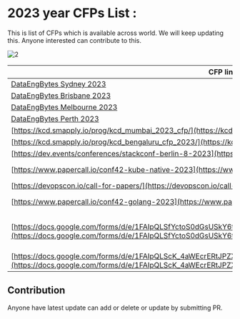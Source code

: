 # 2023 year CFPs List : 
This is list of CFPs which is available across world. We will keep updating this. Anyone interested can contribute to this. 

![2](https://user-images.githubusercontent.com/3996105/226557399-26051af0-f55c-49c2-af32-ce1f6b185ced.png)


| CFP link                                                                                                                                                                                                            |End date  | Status  | Event Date | Event Website                                                                                                            |
| ------------------------------------------------------------------------------------------------------------------------------------------------------------------------------------------------------------------ | --------- | ------- | ---------- | ------------------------------------------------------------------------------------------------------------------ |
| [DataEngBytes Sydney 2023](https://sessionize.com/dataengbytes-syd-2023/)                                                                                                               | 31/5/2023 | Open    |    25/8/2023        |   [dataengconf.com.au](https://dataengconf.com.au)                                                                                                          |
| [DataEngBytes Brisbane 2023](https://sessionize.com/dataengbytes-bri-2023/)                                                                                                               | 31/5/2023 | Open    |    29/8/2023        |   [dataengconf.com.au](https://dataengconf.com.au)                                                                                                          |
| [DataEngBytes Melbourne 2023](https://sessionize.com/dataengbytes-mel-2023/)                                                                                                               | 31/5/2023 | Open    |    31/8/2023        |   [dataengconf.com.au](https://dataengconf.com.au)                                                                                                          |
| [DataEngBytes Perth 2023](https://sessionize.com/dataengbytes-per-2023/)                                                                                                               | 31/5/2023 | Open    |    22/8/2023        |   [dataengconf.com.au](https://dataengconf.com.au)                                                                                                          |
| [https://kcd.smapply.io/prog/kcd_mumbai_2023_cfp/](https://kcd.smapply.io/prog/kcd_mumbai_2023_cfp/)                                                                                                               | 16/4/2023 | Open    |            |                                                                                                                    |
| [https://kcd.smapply.io/prog/kcd_bengaluru_cfp_2023/](https://kcd.smapply.io/prog/kcd_bengaluru_cfp_2023/)                                                                                                         | 21/4/2023 | Open    |            |                                                                                                                    |
| [https://dev.events/conferences/stackconf-berlin-8-2023](https://dev.events/conferences/stackconf-berlin-8-2023)                                                                                                   | 31/5/2023 | Open    |            |                                                                                                                    |
| [https://www.papercall.io/conf42-kube-native-2023](https://www.papercall.io/conf42-kube-native-2023)                                                                                                               | 28/8/2023 | Open    | 28/09/2023 | [https://www.conf42.com/kubenative2023](https://www.conf42.com/kubenative2023)                                     |
| [https://devopscon.io/call-for-papers/](https://devopscon.io/call-for-papers/)                                                                                                                                     | 29/3/2023 | Expired    | 25/09/2023 |                                                                                                                    |
| [https://www.papercall.io/conf42-golang-2023](https://www.papercall.io/conf42-golang-2023)                                                                                                                         | 20/3/2023 | Expired | 20/04/2023 | [https://www.conf42.com/golang2023](https://www.conf42.com/golang2023)                                             |
| [https://docs.google.com/forms/d/e/1FAIpQLSfYctoS0dGsUSkY6tV6n4mzPsFDbdjjE9BDM6twfsdxPtQUtg/viewform](https://docs.google.com/forms/d/e/1FAIpQLSfYctoS0dGsUSkY6tV6n4mzPsFDbdjjE9BDM6twfsdxPtQUtg/viewform)         | 10/4/2023 | Expired    | 17/05/2023 | [https://devopsdays.org/events/2022-kyiv-spring/welcome/](https://devopsdays.org/events/2022-kyiv-spring/welcome/) |
| [https://docs.google.com/forms/d/e/1FAIpQLScK_4aWEcrERtJPZX9kaA9cUlMdFYVp0xX55r8poVCavdTW2Q/formResponse](https://docs.google.com/forms/d/e/1FAIpQLScK_4aWEcrERtJPZX9kaA9cUlMdFYVp0xX55r8poVCavdTW2Q/formResponse) | 25/4/2023 | Open    | 02/06/2023 | [https://www.jsconf.in/](https://www.jsconf.in/)                                                                   |

## Contribution 
Anyone have latest update can add or delete or update by submitting PR. 
